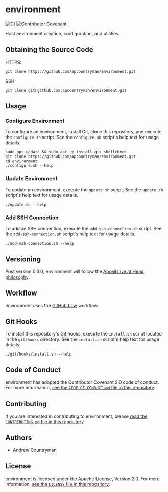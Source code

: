 # environment

[![CI](https://github.com/apcountryman/environment/actions/workflows/ci.yml/badge.svg)](https://github.com/apcountryman/environment/actions/workflows/ci.yml)
[![Contributor Covenant](https://img.shields.io/badge/Contributor%20Covenant-2.0-4baaaa.svg)](CODE_OF_CONDUCT.md)

Host environment creation, configuration, and utilities.

## Obtaining the Source Code

HTTPS:
```shell
git clone https://github.com/apcountryman/environment.git
```
SSH:
```shell
git clone git@github.com:apcountryman/environment.git
```

## Usage

### Configure Environment

To configure an environment, install Git, clone this repository, and execute the
`configure.sh` script.
See the `configure.sh` script's help text for usage details.
```shell
sudo apt update && sudo apt -y install git shellcheck
git clone https://github.com/apcountryman/environment.git
cd environment
./configure.sh --help
```

### Update Environment

To update an environment, execute the `update.sh` script.
See the `update.sh` script's help text for usage details.
```shell
./update.sh --help
```

### Add SSH Connection

To add an SSH connection, execute the `add-ssh-connection.sh` script.
See the `add-ssh-connection.sh` script's help text for usage details.
```shell
./add-ssh-connection.sh --help
```

## Versioning

Post version 0.3.0, environment will follow the [Abseil Live at Head
philosophy](https://abseil.io/about/philosophy).

## Workflow

environment uses the [GitHub flow](https://guides.github.com/introduction/flow/) workflow.

## Git Hooks

To install this repository's Git hooks, execute the `install.sh` script located in the
`git/hooks` directory.
See the `install.sh` script's help text for usage details.
```shell
./git/hooks/install.sh --help
```

## Code of Conduct

environment has adopted the Contributor Covenant 2.0 code of conduct.
For more information, [see the `CODE_OF_CONDUCT.md` file in this
repository](CODE_OF_CONDUCT.md).

## Contributing

If you are interested in contributing to environment, please [read the `CONTRIBUTING.md`
file in this repository](CONTRIBUTING.md).

## Authors

- Andrew Countryman

## License

environment is licensed under the Apache License, Version 2.0.
For more information, [see the `LICENSE` file in this repository](LICENSE).
